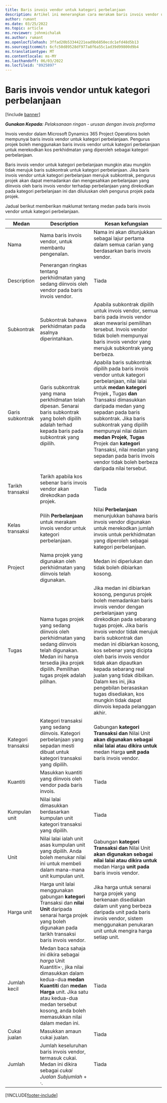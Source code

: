 ```yaml
---
title: Baris invois vendor untuk kategori perbelanjaan
description: Artikel ini menerangkan cara merakam baris invois vendor untuk kategori perbelanjaan.
author: rumant
ms.date: 03/25/2022
ms.topic: article
ms.reviewer: johnmichalak
ms.author: rumant
ms.openlocfilehash: 3ffad20b53344221ead9b6850ecdc1efd48d5b13
ms.sourcegitcommit: 6cfc50d89528df977a8f6a55c1ad39d99800d9b4
ms.translationtype: MT
ms.contentlocale: ms-MY
ms.lasthandoff: 06/03/2022
ms.locfileid: "8925897"
---
```

# <a name="vendor-invoice-lines-for-expense-categories"></a>Baris invois vendor untuk kategori perbelanjaan

[!include [banner](../../includes/dataverse-preview.md)]

_**Gunakan Kepada:** Pelaksanaan ringan - urusan dengan invois proforma_

Invois vendor dalam Microsoft Dynamics 365 Project Operations boleh mempunyai baris invois vendor untuk kategori perbelanjaan. Pengurus projek boleh menggunakan baris invois vendor untuk kategori perbelanjaan untuk merekodkan kos perkhidmatan yang diperoleh sebagai kategori perbelanjaan.

Baris invois vendor untuk kategori perbelanjaan mungkin atau mungkin tidak merujuk baris subkontrak untuk kategori perbelanjaan. Jika baris invois vendor untuk kategori perbelanjaan merujuk subkontrak, pengurus projek akan dapat memadankan dan mengesahkan perbelanjaan yang diinvois oleh baris invois vendor terhadap perbelanjaan yang direkodkan pada kategori perbelanjaan ini dan diluluskan oleh pengurus projek pada projek.

Jadual berikut memberikan maklumat tentang medan pada baris invois vendor untuk kategori perbelanjaan.

| Medan | Description | Kesan kefungsian |
| --- | --- | --- |
| Nama | Nama baris invois vendor, untuk membantu pengenalan. | Nama ini akan ditunjukkan sebagai lajur pertama dalam semua carian yang berdasarkan baris invois vendor. |
| Description | Penerangan ringkas tentang perkhidmatan yang sedang diinvois oleh vendor pada baris invois vendor. | Tiada |
| Subkontrak | Subkontrak bahawa perkhidmatan pada asalnya diperintahkan. | Apabila subkontrak dipilih untuk invois vendor, semua baris pada invois vendor akan mewarisi pemilihan tersebut. Invois vendor tidak boleh mempunyai baris invois vendor yang merujuk subkontrak yang berbeza. |
| Garis subkontrak | Garis subkontrak yang mana perkhidmatan telah dipesan. Senarai baris subkontrak yang boleh dipilih adalah terhad kepada baris pada subkontrak yang dipilih. | Apabila baris subkontrak dipilih pada baris invois vendor untuk kategori perbelanjaan, nilai lalai untuk **medan kategori** Projek **,** Tugas **dan** Transaksi dimasukkan daripada medan yang sepadan pada baris subkontrak. Jika baris subkontrak yang dipilih mempunyai nilai dalam **medan Projek**, **Tugas** Projek dan **kategori** Transaksi, nilai medan yang sepadan pada baris invois vendor tidak boleh berbeza daripada nilai tersebut. |
| Tarikh transaksi | Tarikh apabila kos sebenar baris invois vendor akan direkodkan pada projek. |Tiada |
| Kelas transaksi | Pilih **Perbelanjaan** untuk merakam invois vendor untuk kategori perbelanjaan. | Nilai **Perbelanjaan** menunjukkan bahawa baris invois vendor digunakan untuk merekodkan jumlah invois untuk perkhidmatan yang diperoleh sebagai kategori perbelanjaan. |
| Project | Nama projek yang digunakan oleh perkhidmatan yang diinvois telah digunakan. | Medan ini diperlukan dan tidak boleh dibiarkan kosong. |
| Tugas | Nama tugas projek yang sedang diinvois oleh perkhidmatan yang sedang diinvois telah digunakan. Medan ini hanya tersedia jika projek dipilih. Pemilihan tugas projek adalah pilihan. | Jika medan ini dibiarkan kosong, pengurus projek boleh memadankan baris invois vendor dengan perbelanjaan yang direkodkan pada sebarang tugas projek. Jika baris invois vendor tidak merujuk baris subkontrak dan medan ini dibiarkan kosong, kos sebenar yang dicipta oleh baris invois vendor tidak akan dipautkan kepada sebarang real jualan yang tidak dibilkan. Dalam kes ini, jika pengebilan berasaskan tugas disediakan, kos mungkin tidak dapat diinvois kepada pelanggan akhir. |
| Kategori transaksi | Kategori transaksi yang sedang diinvois. Kategori perbelanjaan yang sepadan mesti dibuat untuk kategori transaksi yang dipilih. | Gabungan **kategori Transaksi dan** Nilai Unit **akan digunakan sebagai nilai lalai atau dikira untuk** medan Harga **unit pada** baris invois vendor. |
| Kuantiti | Masukkan kuantiti yang diinvois oleh vendor pada baris invois. |Tiada|
| Kumpulan unit | Nilai lalai dimasukkan berdasarkan kumpulan unit kategori transaksi yang dipilih. | Tiada |
| Unit | Nilai lalai ialah unit asas kumpulan unit yang dipilih. Anda boleh menukar nilai ini untuk membeli dalam mana-mana unit kumpulan unit. | Gabungan **kategori Transaksi dan** Nilai Unit **akan digunakan sebagai nilai lalai atau dikira untuk** medan Harga **unit pada** baris invois vendor. |
| Harga unit | Harga unit lalai menggunakan gabungan **kategori** Transaksi dan **nilai Unit** daripada senarai harga projek yang boleh digunakan pada tarikh transaksi baris invois vendor. | Jika harga untuk senarai harga projek yang berkenaan disediakan dalam unit yang berbeza daripada unit pada baris invois vendor, sistem menggunakan penukaran unit untuk mengira harga setiap unit. |
| Jumlah kecil | Medan baca sahaja ini dikira sebagai *harga* Unit Kuantiti&times;*·*, jika nilai dimasukkan dalam kedua-dua **medan Kuantiti** dan **medan Harga** unit. Jika satu atau kedua-dua medan tersebut kosong, anda boleh memasukkan nilai dalam medan ini.| Tiada |
| Cukai jualan | Masukkan amaun cukai jualan. | Tiada |
| Jumlah | Jumlah keseluruhan baris invois vendor, termasuk cukai. Medan ini dikira sebagai *cukai Jualan Subjumlah* + *·*. | Tiada |

[!INCLUDE[footer-include](../../includes/footer-banner.md)]
